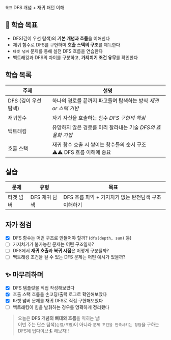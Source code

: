 `목표` DFS 개념 + 재귀 패턴 이해

## 📌 학습 목표

- DFS(깊이 우선 탐색)의 **기본 개념과 흐름**을 이해한다  
- 재귀 함수로 DFS를 구현하며 **호출 스택의 구조**를 체득한다  
- `타겟 넘버` 문제를 통해 실전 DFS 흐름을 연습한다  
- 백트래킹과 DFS의 차이를 구분하고, **가지치기 조건 유무**를 확인한다

## 학습 목록

| 주제             | 설명                                               |
| -------------- | ------------------------------------------------ |
| DFS (깊이 우선 탐색) | 하나의 경로를 끝까지 파고들며 탐색하는 방식 *재귀 or 스택 기반*           |
| 재귀함수           | 자기 자신을 호출하는 함수 *DFS 구현의 핵심*                      |
| 백트래킹           | 유망하지 않은 경로를 미리 잘라내는 기술  *DFS의 효율화 기법*            |
| 호출 스택          | 재귀 함수 호출 시 쌓이는 함수들의 순서 구조 <br>⚠️⚠️ DFS 흐름 이해에 중요 |

## 실습 

| 문제    | 유형        | 목표                               |
| ----- | --------- | -------------------------------- |
| 타겟 넘버 | DFS 재귀 탐색 | DFS 흐름 파악 + 가지치기 없는 완전탐색 구조 이해하기 |

## 자가 점검

- [x] DFS 함수는 어떤 구조로 만들어야 할까? (`dfs(depth, sum)` 등)
- [ ] 가지치기가 불가능한 문제는 어떤 구조일까?
- [ ] DFS에서 **재귀 호출**과 **복귀 시점**은 어떻게 구분될까?
- [ ] 백트래킹 조건을 걸 수 있는 DFS 문제는 어떤 예시가 있을까?

## ✨ 마무리하며

- [x] DFS 템플릿을 직접 작성해보았다
- [x] 호출 스택 흐름을 손코딩/출력 로그로 확인해보았다
- [x] 타겟 넘버 문제를 재귀 DFS로 직접 구현해보았다
- [ ] 백트래킹이 힘을 발휘하는 경우를 명확하게 정리했다

> 오늘은 **DFS 개념의 뼈대와 흐름**을 익히는 날!  
> 이번 주는 단순 탐색(`순열/조합`)이 아니라
> `문제 조건을 만족시키는 정답`을 구하는 DFS에 딥다이브🏄 해보자!!
